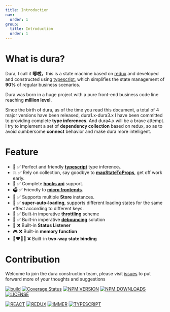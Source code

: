 ```yaml
---
title: Introduction
nav:
  order: 1
group:
  title: Introduction
  order: 1
---
```


# What is dura?

Dura, I call it **嘟啦**，this is a state machine based on [redux](https://redux.js.org/) and developed and constructed using [typescript](https://www.typescriptlang.org/), which simplifies the state management of **90%** of regular business scenarios.

Dura was born in a huge project with a pure front-end business code line reaching **million level**.

Since the birth of dura, as of the time you read this document, a total of 4 major versions have been released, dura1.x-dura3.x I have been committed to providing complete **type inferences**. And dura4.x will be a brave attempt. I try to implement a set of **dependency collection** based on redux, so as to avoid cumbersome **connect** behavior and make dura more intelligent.

# Feature

- 🚀 ✅ Perfect and friendly [**typescript**](https://www.typescriptlang.org/) type inference。
- 💥 ✅ Rely on collection, say goodbye to [**mapStateToProps**](https://react-redux.js.org/api/connect), get off work early.
- 🔨 ✅ Complete [**hooks api**](https://reactjs.org/docs/hooks-intro.html) support.
- 🗳️ ✅ Friendly to [**micro frontends**](https://micro-frontends.org/).
- 👬 ✅ Supports multiple **Store** instances.
- 💫 ✅ **super-auto-loading**, supports different loading states for the same effect according to different keys.
- 🚰 ✅ Built-in imperative [**throttling**](https://css-tricks.com/debouncing-throttling-explained-examples/) scheme
- 🙈 ✅ Built-in imperative [**debouncing**](https://css-tricks.com/debouncing-throttling-explained-examples/) solution
- 👀 ❌ Built-in **Status Listener**
- 🎮 ❌ Built-in **memory function**
- 👩‍❤️‍💋‍👩 ❌ Built-in **two-way state binding**

# Contribution

Welcome to join the dura construction team, please visit [issues](https://github.com/ityuany/dura/issues) to put forward more of your thoughts and suggestions

[![build](https://img.shields.io/github/workflow/status/ityuany/dura/build?logo=github&style=?style=flat)](https://github.com/ityuany/dura)
[![Coverage Status](https://img.shields.io/coveralls/github/ityuany/dura?logo=coveralls&style=flat)](https://coveralls.io/github/ityuany/dura)
[![NPM VERSION](https://img.shields.io/npm/v/@dura/react.svg?logo=npm&style=flat)](https://www.npmjs.com/package/@dura/react)
[![NPM DOWNLOADS](http://img.shields.io/npm/dm/@dura/react.svg?logo=npm&style=flat)](https://www.npmjs.com/package/@dura/react)
[![LICENSE](https://img.shields.io/npm/l/@dura/react?logo=npm&style=flat)](https://github.com/ityuany/dura)

[![REACT](https://img.shields.io/npm/dependency-version/@dura/react/peer/react?logo=react&style=flat)](https://reactjs.org/)
[![REDUX](https://img.shields.io/npm/dependency-version/@dura/react/peer/redux?logo=redux&style=flat&color=6B49B8)](https://redux.js.org/)
[![IMMER](https://img.shields.io/npm/dependency-version/@dura/react/peer/immer?logo=twoo&logoColor=44B89D&style=flat&color=44B89D)](https://immerjs.github.io/immer/docs/introduction)
[![TYPESCRIPT](https://img.shields.io/github/package-json/dependency-version/ityuany/dura/dev/typescript/master?logo=typescript&style=flat)](https://www.typescriptlang.org/)
